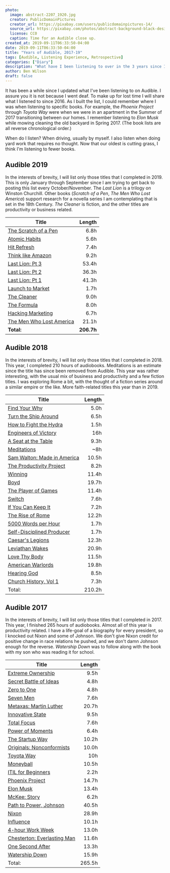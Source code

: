 ```yaml
---
photo:
  image: abstract-2207_1920.jpg
  creator: PublicDomainPictures
  creator_url: https://pixabay.com/users/publicdomainpictures-14/
  source_url: https://pixabay.com/photos/abstract-background-black-design-2207/
  license: CC0
  caption: Time for an Audible close up.
created_at: 2019-09-11T06:33:50-04:00
date: 2019-09-11T06:33:50-04:00
title: "Years of Audible, 2017-19"
tags: [Audible, Listening Experience, Retrospective]
categories: ["Diary"]
description: "What have I been listening to over in the 3 years since I last shared my audiobook list?"
author: Ben Wilson
draft: false
---
```


It has been a while since I updated what I've been listening to on Audible. I assure you it is not because I went deaf. To make up for lost time I will share what I listened to since 2016. As I built the list, I could remember where I was when listening to specific books. For example, the _Phoenix Project_ through _Toyota Way_ were when we were in an apartment in the Summer of 2017 transitioning between our homes. I remember listening to _Elon Musk_ while mowing cleaning the old backyard in Spring 2017. (The book lists are all reverse chronological order.)

When do I listen? When driving, usually by myself. I also listen when doing yard work that requires no thought. Now that our oldest is cutting grass, I think I'm listening to fewer books.

<!--more-->

## Audible 2019

In the interests of brevity, I will list only those titles that I completed in 2019. This is only January through September since I am trying to get back to posting this list every October/November. The _Last Lion_ is a trilogy on Winston Churchill. Other books (_Scratch of a Pen_, _The Men Who Lost America_) support research for a novella series I am contemplating that is set in the 18th Century. _The Cleaner_ is fiction, and the other titles are productivity or business related.

| Title | Length |
| ---   | ------:|
| [The Scratch of a Pen](https://www.audible.com/pd/The-Scratch-of-a-Pen-Audiobook/B002V8MB8S) | 6.8h |
| [Atomic Habits](https://www.audible.com/pd/Atomic-Habits-Audiobook/1524779261)   | 5.6h |
| [Hit Refresh](https://www.audible.com/pd/Hit-Refresh-Audiobook/B073ZN6HP4)   | 7.4h |
| [Think like Amazon](https://www.audible.com/pd/Think-Like-Amazon-Audiobook/1721387080)   | 9.2h |
| [Last Lion: Pt 3](https://www.audible.com/pd/The-Last-Lion-Winston-Spencer-Churchill-Volume-3-Audiobook/B009PPO61K)   | 53.4h |
| [Last Lion: Pt 2](https://www.audible.com/pd/The-Last-Lion-Winston-Spencer-Churchill-Volume-II-Alone-1932-1940-Winston-Spencer-Churchill-Volume-II-Alone-1932-1940-Audiobook/B002V5GQBO)   | 36.3h |
| [Last Lion: Pt 1](https://www.audible.com/pd/The-Last-Lion-Winston-Spencer-Churchill-Volume-I-Visions-of-Glory-1874-1932-Audiobook/B002V1C022)   | 41.3h |
| [Launch to Market](https://www.audible.com/pd/Launch-to-Market-Easy-Marketing-for-Authors-Audiobook/B01FWP8HWK)   | 1.7h |
| [The Cleaner](https://www.audible.com/pd/The-Cleaner-Audiobook/B00UZGU806)   | 9.0h |
| [The Formula](https://www.audible.com/pd/The-Formula-Audiobook/1478917768)   | 8.0h |
| [Hacking Marketing](https://www.audible.com/pd/Hacking-Marketing-Audiobook/B06X3W1XDJ)   | 6.7h |
| [The Men Who Lost America](https://www.audible.com/pd/The-Men-Who-Lost-America-British-Leadership-the-American-Revolution-and-the-Fate-of-the-Empire-Audiobook/B00GLJ3DJ4)   | 21.1h |
| **Total:**  | **206.7h** |

## Audible 2018

In the interests of brevity, I will list only those titles that I completed in 2018. This year, I completed 210 hours of audiobooks. Meditations is an estimate since the title has since been removed from Audible. This year was rather interesting, with the usual mix of business and productivity and a few fiction titles. I was exploring Rome a bit, with the thought of a fiction series around a similar empire or the like. More faith-related titles this year than in 2019.

| Title | Length |
| ---   | ------:|
| [Find Your Why](https://www.audible.com/pd/Find-Your-Why-Audiobook/B074F3SNZY)   | 5.0h |
| [Turn the Ship Around](https://www.audible.com/pd/Turn-the-Ship-Around-Audiobook/B00CQ9O36A)   | 6.5h |
| [How to Fight the Hydra](https://www.audible.com/pd/How-to-Fight-a-Hydra-Audiobook/B07HS2M778)   | 1.5h |
| [Engineers of Victory](https://www.audible.com/pd/Engineers-of-Victory-Audiobook/B00IYQTMRO)  | 16h |
| [A Seat at the Table](https://www.audible.com/pd/A-Seat-at-the-Table-Audiobook/B0767PHFYR)   | 9.3h |
| [Meditations](https://www.audible.com/pd/Meditations-Audiobook/B004IBRMZS)   | ~8h |
| [Sam Walton: Made in America](https://www.audible.com/pd/Sam-Walton-Audiobook/B078RPW8GM)   | 10.5h |
| [The Productivity Project](https://www.audible.com/pd/The-Productivity-Project-Audiobook/B018WINMJM)   | 8.2h |
| [Winning](https://www.audible.com/pd/Winning-Audiobook/B002V5D60S)   | 11.4h |
| [Boyd](https://www.audible.com/pd/Boyd-Audiobook/B01I5OKXKO)   | 19.7h |
| [The Player of Games](https://www.audible.com/pd/The-Player-of-Games-Audiobook/B004ZLBFZ4)   | 11.4h |
| [Switch](https://www.audible.com/pd/Switch-Audiobook/B0035C6SMO)   | 7.6h |
| [If You Can Keep It](https://www.audible.com/pd/If-You-Can-Keep-It-Audiobook/B01FCS7JAS)   | 7.2h |
| [The Rise of Rome](https://www.audible.com/pd/The-Rise-of-Rome-Audiobook/B078HDSHQJ)   | 12.2h |
| [5000 Words per Hour](https://www.audible.com/pd/5000-Words-Per-Hour-Audiobook/B01BPB5Q24)   | 1.7h |
| [Self-Disciplined Producer](https://www.audible.com/pd/Self-Disciplined-Producer-Develop-a-Powerful-Work-Ethic-Improve-Your-Focus-and-Produce-Better-Results-Audiobook/B07BKPN1PT) | 1.7h |
| [Caesar's Legions](https://www.audible.com/pd/Caesars-Legion-Audiobook/B002VAEU4O)   | 12.3h |
| [Leviathan Wakes](https://www.audible.com/pd/Leviathan-Wakes-Audiobook/B073H9PF2D)   | 20.9h |
| [Love Thy Body](https://www.audible.com/pd/Love-Thy-Body-Audiobook/B078NG97HN)   | 11.5h |
| [American Warlords](https://www.audible.com/pd/American-Warlords-Audiobook/B00WF8MB6G)   | 19.8h |
| [Hearing God](https://www.audible.com/pd/Hearing-God-Audiobook/B002V8MGTM)   | 8.5h |
| [Church History, Vol 1](https://www.audible.com/pd/Church-History-Volume-One-Audio-Lectures-Audiobook/B0757TK5FX)   | 7.3h |
| Total:   | 210.2h |

## Audible 2017

In the interests of brevity, I will list only those titles that I completed in 2017. This year, I finished 265 hours of audiobooks. Almost all of this year is productivity related. I have a life-goal of a biography for every president, so I knocked out Nixon and some of Johnson. We don't give Nixon credit for positive change in race relations he pushed, and we don't damn Johnson enough for the reverse. _Watership Down_ was to follow along with the book with my son who was reading it for school.

| Title | Length |
| ---   | ------:|
| [Extreme Ownership](https://www.audible.com/pd/Extreme-Ownership-Audiobook/B015TVHUA2) | 9.5h |
| [Secret Battle of Ideas](https://www.audible.com/pd/The-Secret-Battle-of-Ideas-About-God-Audiobook/B075DKVW3N)   | 4.8h |
| [Zero to One](https://www.audible.com/pd/Zero-to-One-Audiobook/B00M27LBU2)   | 4.8h |
| [Seven Men](https://www.audible.com/pd/Seven-Men-Audiobook/1400221234)   | 7.6h |
| [Metaxas: Martin Luther](https://www.audible.com/pd/Martin-Luther-Audiobook/B0753QSJ2J)   | 20.7h |
| [Innovative State](https://www.audible.com/pd/Innovative-State-Audiobook/B00KSD1KGW) | 9.5h |
| [Total Focus](https://www.audible.com/pd/Total-Focus-Audiobook/B071PBC4KY)   | 7.6h |
| [Power of Moments](https://www.audible.com/pd/The-Power-of-Moments-Audiobook/B074V1XGSZ)   | 6.4h |
| [The Startup Way](https://www.audible.com/pd/The-Startup-Way-Audiobook/B074G4FHRN)   | 10.2h |
| [Originals: Nonconformists](https://www.audible.com/pd/Originals-Audiobook/B01A7Q6672)   | 10.0h |
| [Toyota Way](https://www.audible.com/pd/The-Toyota-Way-to-Lean-Leadership-Audiobook/B0064SC762)   | 10h |
| [Moneyball](https://www.audible.com/pd/Moneyball-Audiobook/B005EHN61O)   | 10.5h |
| [ITIL for Beginners](https://www.audible.com/pd/ITIL-for-Beginners-Audiobook/B015QJ2S54)   | 2.2h |
| [Phoenix Project](https://www.audible.com/pd/The-Phoenix-Project-Audiobook/B00VAZZY32)   | 14.7h |
| [Elon Musk](https://www.audible.com/pd/Elon-Musk-Audiobook/B00UX8ODPM?pf_rd_p=6a5ce8e4-798e-4a64-8bc5-71dcf66d673f&pf_rd_r=MRATCBR255PF46TQ7Z7P&ref=a_lib_c4_libItem_B00UX8ODPM)  | 13.4h |
| [McKee: Story](https://www.audible.com/pd/Story-Audiobook/B002V8DKDS)   | 6.2h |
| [Path to Power, Johnson](https://www.audible.com/pd/The-Path-to-Power-Audiobook/B00GS3VI0Y)   | 40.5h |
| [Nixon](https://www.audible.com/pd/Richard-Nixon-Audiobook/B06X925HMH)   | 28.9h |
| [Influence](https://www.audible.com/pd/Influence-Audiobook/B01KWAPBHE)   | 10.1h |
| [4-hour Work Week](https://www.audible.com/pd/The-4-Hour-Workweek-Escape-9-5-Live-Anywhere-and-Join-the-New-Rich-Expanded-and-Updated-Audiobook/B0031AS3BE)   | 13.0h |
| [Chesterton: Everlasting Man](https://www.audible.com/pd/The-Everlasting-Man-Audiobook/B005OLNPKM)   | 11.6h |
| [One Second After](https://www.audible.com/pd/One-Second-After-Audiobook/B002V1O7UU)   | 13.3h |
| [Watership Down](https://www.audible.com/pd/Watership-Down-Audiobook/1982562706)   | 15.9h |
| Total:   | 265.5h |
